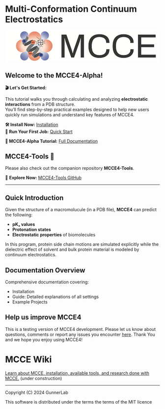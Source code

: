 # Multi-Conformation Continuum Electrostatics

<p align="center">
  <img src="docs/images/mcce_logo1.png" alt="MCCE Logo" style="max-width: 100%; height: auto;">
</p>

## Welcome to the **MCCE4-Alpha**! 

**🎬 Let's Get Started:** 

This tutorial walks you through calculating and analyzing **electrostatic interactions** from a PDB structure.  
You’ll find step-by-step practical examples designed to help new users quickly run simulations and understand key features of MCCE4.

**🛠️ Install Now:** [Installation](https://gunnerlab.github.io/mcce4_tutorial/docs/installation/)  
**🚀 Run Your First Job:** [Quick Start](https://gunnerlab.github.io/mcce4_tutorial/docs/guide/quick_start/)  

**📖 MCCE4-Alpha Tutorial:** [Full Documentation](https://gunnerlab.github.io/mcce4_tutorial/)

## MCCE4-Tools 🔧  
Please also check out the companion repository **MCCE4-Tools**. 

🧰 **Explore Now:** [MCCE4-Tools GitHub](https://github.com/GunnerLab/MCCE4-Tools)

---

## **Quick Introduction**

Given the structure of a macromolucule (in a PDB file), **MCCE4** can predict the following:

- **pKₐ values**
- **Protonation states**
- **Electrostatic properties** of biomolecules

In this program, protein side chain motions are simulated explicitly while the dielectric effect of solvent and bulk protein material is modeled by continuum electrostatics.

## **Documentation Overview**
Comprehensive documentation covering:
- Installation
- Guide: Detailed explanations of all settings
- Example Projects 

## Help us improve MCCE4
This is a testing version of MCCE4 development. 
Please let us know about questions, comments or report any issues you encounter [here](https://github.com/GunnerLab/MCCE4-Alpha/issues).
Thank You and we hope you enjoy using MCCE4!  

# MCCE Wiki
[Learn about MCCE, installation, available tools, and research done with MCCE.](https://mccewiki.levich.net) (under construction)

---

Copyright (C) 2024 GunnerLab

This software is distributed under the terms the terms of the MIT licence




